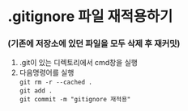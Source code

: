 # .gitignore 파일 재적용하기  
### (기존에 저장소에 있던 파일을 모두 삭제 후 재커밋)
1. .git이 있는 디렉토리에서 cmd창을 실행
2. 다음명령어를 실행  
<code>git rm -r --cached .</code>  
<code>git add .</code>  
<code>git commit -m "gitignore 재적용"</code>
